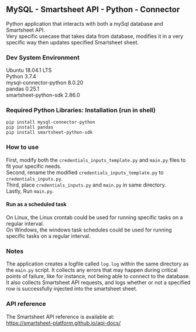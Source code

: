 ## MySQL - Smartsheet API - Python - Connector
Python application that interacts with both a mySql database and Smartsheet API.\
Very specific usecase that takes data from database, modifies it in a very specific way then updates specified Smartsheet sheet.


### Dev System Environment
Ubuntu 18.04.1 LTS\
Python 3.7.4\
mysql-connector-python 8.0.20\
pandas 0.25.1\
smartsheet-python-sdk 2.86.0


### Required Python Libraries: Installation (run in shell)
`pip install mysql-connector-python`\
`pip install pandas`\
`pip install smartsheet-python-sdk`


### How to use
First, modify both the `credentials_inputs_template.py` and `main.py` files to fit your specific needs.\
Second, rename the modified `credentials_inputs_template.py` to `credentials_inputs.py`.\
Third, place `credentials_inputs.py` and `main.py` in same directory.\
Lastly, Run `main.py`.

#### Run as a scheduled task
On Linux, the Linux crontab could be used for running specific tasks on a regular interval.\
On Windows, the windows task schedules could be used for running specific tasks on a regular interval.


### Notes
The application creates a logfile called `log.log` within the same directory as the `main.py` script.
It collects any errors that may happen during critical points of failure, like for instance, not being able to connect to the database. It also collects Smartsheet API requests, and logs whether or not a specified row is successfully injected into the smartsheet sheet.


### API reference
The Smartsheet API reference is available at:\
https://smartsheet-platform.github.io/api-docs/
